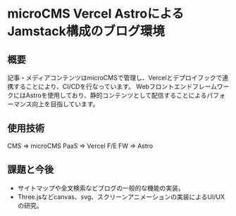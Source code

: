 # microCMS Vercel AstroによるJamstack構成のブログ環境
## 概要
記事・メディアコンテンツはmicroCMSで管理し、Vercelとデプロイフックで連携することにより、CI/CDを行なっています。
WebフロントエンドフレームワークにはAstroを使用しており、静的コンテンツとして配信することによるパフォーマンス向上を目指しています。

## 使用技術
CMS => microCMS
PaaS => Vercel
F/E FW => Astro

## 課題と今後
- サイトマップや全文検索などブログの一般的な機能の実装。
- Three.jsなどcanvas、svg、スクリーンアニメーションの実装によるUI/UXの研究。
